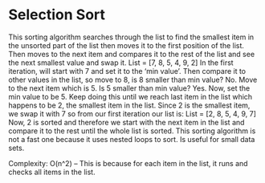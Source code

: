 # Selection Sort

This sorting algorithm searches through the list to find the smallest item in the unsorted part of the list then moves it to the first position of the list. Then moves to the next item and compares it to the rest of the list and see the next smallest value and swap it.
List = [7, 8, 5, 4, 9, 2]
In the first iteration, will start with 7 and set it to the ‘min value’. Then compare it to other values in the list, so move to 8, is 8 smaller than min value? No. Move to the next item which is 5. Is 5 smaller than min value? Yes. Now, set the min value to be 5. Keep doing this until we reach last item in the list which happens to be 2, the smallest item in the list. Since 2 is the smallest item, we swap it with 7 so from our first iteration our list is: 
List = [2, 8, 5, 4, 9, 7]
Now, 2 is sorted and therefore we start with the next item in the list and compare it to the rest until the whole list is sorted.
This sorting algorithm is not a fast one because it uses nested loops to sort. Is useful for small data sets.

Complexity: 
O(n^2) – This is because for each item in the list, it runs and checks all items in the list.
